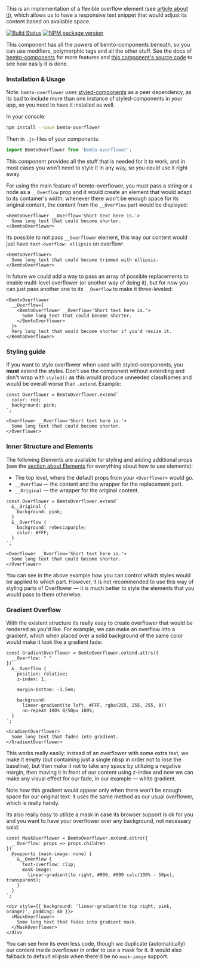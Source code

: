 This is an implementation of a flexible overflow element (see [article about it](http://kizu.ru/en/blog/flexible-overflow/)), which allows us to have a responsive text snippet that would adjust its content based on available space.

[![Build Status][build]][build-link] [![NPM package version][version]][version-link]

[build]: https://travis-ci.org/bemto/bemto-overflower.svg?branch=master
[build-link]: https://travis-ci.org/bemto/bemto-overflower
[version]: https://img.shields.io/npm/v/bemto-overflower.svg
[version-link]: https://www.npmjs.com/package/bemto-overflower

This component has all the powers of bemto-components beneath, so you can use modifiers, polymorphic tags and all the other stuff. See the docs of [bemto-components](http://kizu.ru/bemto-components/#elements) for more features and [this component's source code](https://github.com/bemto/bemto-overflower) to see how easily it is done.

### Installation & Usage

Note: `bemto-overflower` uses [styled-components](https://www.styled-components.com/) as a peer dependency, as its bad to include more than one instance of styled-components in your app, so you need to have it installed as well.

In your console:

``` sh
npm install --save bemto-overflower
```

Then in `.js`-files of your components:

``` js static
import BemtoOverflower from 'bemto-overflower';
```

This component provides all the stuff that is needed for it to work, and in most cases you won't need to style it in any way, so you could use it right away.

For using the main feature of bemto-overflower, you must pass a string or a node as a `__Overflow` prop and it would create an element that would adapt to its container's width: whenever there won't be enough space for its original content, the content from the `__Overflow` part would be displayed:

    <BemtoOverflower __Overflow='Short text here is.'>
      Some long text that could become shorter.
    </BemtoOverflower>

Its possible to not pass `__Overflower` element, this way our content would just have `text-overflow: ellipsis` on overflow:

    <BemtoOverflower>
      Some long text that could become trimmed with ellipsis.
    </BemtoOverflower>

In future we could add a way to pass an array of possible replacements to enable multi-level overflower (or another way of doing it), but for now you can just pass another one to its `__Overflow` to make it three-leveled:

    <BemtoOverflower
      __Overflow={
        <BemtoOverflower __Overflow='Short text here is.'>
          Some long text that could become shorter.
        </BemtoOverflower>
      }>
      Very long text that would become shorter if you'd resize it.
    </BemtoOverflower>

### Styling guide

If you want to style overflower when used with styled-components, you **must** extend the styles. Don't use the component without extending and don't wrap with `styled()` as this would produce unneeded classNames and would be overall worse than `.extend`. Example:

    const Overflower = BemtoOverflower.extend`
      color: red;
      background: pink;
    `;

    <Overflower __Overflow='Short text here is.'>
      Some long text that could become shorter.
    </Overflower>

### Inner Structure and Elements

The following Elements are available for styling and adding additional props (see the [section about Elements](http://kizu.ru/bemto-components/#elements) for everything about how to use elements):

- The top level, where the default props from your `<Overflower>` would go.
- `__Overflow` — the content and the wrapper for the replacement part.
- `__Original` — the wrapper for the original content.

<!-- -->

    const Overflower = BemtoOverflower.extend`
      &__Original {
        background: pink;
      }
      &__Overflow {
        background: rebeccapurple;
        color: #FFF;
      }
    `;

    <Overflower __Overflow='Short text here is.'>
      Some long text that could become shorter.
    </Overflower>

You can see in the above example how you can control which styles would be applied to which part. However, it is not recommended to use this way of styling parts of Overflower — it is much better to style the elements that you would pass to them otherwise.

### Gradient Overflow

With the existent structure its really easy to create overflower that would be rendered as you'd like. For example, we can make an overflow into a gradient, which when placed over a solid background of the same color would make it look like a gradient fade:

    const GradientOverflower = BemtoOverflower.extend.attrs({
      __Overflow: " "
    })`
      &__Overflow {
        position: relative;
        z-index: 1;
        
        margin-bottom: -1.5em;

        background:
          linear-gradient(to left, #FFF, rgba(255, 255, 255, 0))
          no-repeat 100% 0/50px 100%;
      }
    `;

    <GradientOverflower>
      Some long text that fades into gradient.
    </GradientOverflower>

This works really easily: instead of an overflower with some extra text, we make it empty (but containing just a single nbsp in order not to lose the baseline), but then make it not to take any space by utilizing a negative margin, then moving it in front of our content using z-index and now we can make any visual effect for our fade, in our example — white gradient.

Note how this gradient would appear only when there won't be enough space for our original text: it uses the same method as our usual overflower, which is really handy.

Its also really easy to utilize a mask in case its browser support is ok for you and you want to have your overflower over any background, not necessary solid:

    const MaskOverflower = BemtoOverflower.extend.attrs({
      __Overflow: props => props.children
    })`
      @supports (mask-image: none) {
        &__Overflow {
          text-overflow: clip;
          mask-image:
            linear-gradient(to right, #000, #000 calc(100% - 50px), transparent);
        }
      }
    `;

    <div style={{ background: 'linear-gradient(to top right, pink, orange)', padding: 40 }}>
      <MaskOverflower>
        Some long text that fades into gradient mask.
      </MaskOverflower>
    </div>

You can see how its even less code, though we duplicate (automatically) our content inside overflower in order to use a mask for it. It would also fallback to default ellipsis when there'd be no `mask-image` support.
